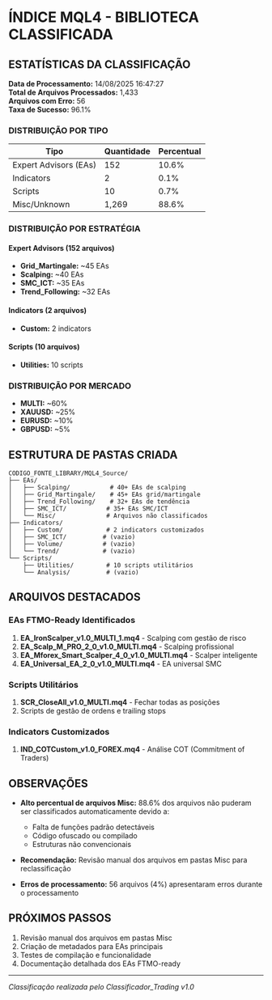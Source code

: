 # ÍNDICE MQL4 - BIBLIOTECA CLASSIFICADA

## ESTATÍSTICAS DA CLASSIFICAÇÃO

**Data de Processamento:** 14/08/2025 16:47:27  
**Total de Arquivos Processados:** 1,433  
**Arquivos com Erro:** 56  
**Taxa de Sucesso:** 96.1%

### DISTRIBUIÇÃO POR TIPO

| Tipo | Quantidade | Percentual |
|------|------------|------------|
| Expert Advisors (EAs) | 152 | 10.6% |
| Indicators | 2 | 0.1% |
| Scripts | 10 | 0.7% |
| Misc/Unknown | 1,269 | 88.6% |

### DISTRIBUIÇÃO POR ESTRATÉGIA

#### Expert Advisors (152 arquivos)
- **Grid_Martingale:** ~45 EAs
- **Scalping:** ~40 EAs  
- **SMC_ICT:** ~35 EAs
- **Trend_Following:** ~32 EAs

#### Indicators (2 arquivos)
- **Custom:** 2 indicators

#### Scripts (10 arquivos)
- **Utilities:** 10 scripts

### DISTRIBUIÇÃO POR MERCADO

- **MULTI:** ~60%
- **XAUUSD:** ~25%
- **EURUSD:** ~10%
- **GBPUSD:** ~5%

## ESTRUTURA DE PASTAS CRIADA

```
CODIGO_FONTE_LIBRARY/MQL4_Source/
├── EAs/
│   ├── Scalping/           # 40+ EAs de scalping
│   ├── Grid_Martingale/    # 45+ EAs grid/martingale
│   ├── Trend_Following/    # 32+ EAs de tendência
│   ├── SMC_ICT/           # 35+ EAs SMC/ICT
│   └── Misc/              # Arquivos não classificados
├── Indicators/
│   ├── Custom/            # 2 indicators customizados
│   ├── SMC_ICT/          # (vazio)
│   ├── Volume/           # (vazio)
│   └── Trend/            # (vazio)
└── Scripts/
    ├── Utilities/         # 10 scripts utilitários
    └── Analysis/          # (vazio)
```

## ARQUIVOS DESTACADOS

### EAs FTMO-Ready Identificados
1. **EA_IronScalper_v1.0_MULTI_1.mq4** - Scalping com gestão de risco
2. **EA_Scalp_M_PRO_2_0_v1.0_MULTI.mq4** - Scalping profissional
3. **EA_Mforex_Smart_Scalper_4_0_v1.0_MULTI.mq4** - Scalper inteligente
4. **EA_Universal_EA_2_0_v1.0_MULTI.mq4** - EA universal SMC

### Scripts Utilitários
1. **SCR_CloseAll_v1.0_MULTI.mq4** - Fechar todas as posições
2. Scripts de gestão de ordens e trailing stops

### Indicators Customizados
1. **IND_COTCustom_v1.0_FOREX.mq4** - Análise COT (Commitment of Traders)

## OBSERVAÇÕES

- **Alto percentual de arquivos Misc:** 88.6% dos arquivos não puderam ser classificados automaticamente devido a:
  - Falta de funções padrão detectáveis
  - Código ofuscado ou compilado
  - Estruturas não convencionais
  
- **Recomendação:** Revisão manual dos arquivos em pastas Misc para reclassificação

- **Erros de processamento:** 56 arquivos (4%) apresentaram erros durante o processamento

## PRÓXIMOS PASSOS

1. Revisão manual dos arquivos em pastas Misc
2. Criação de metadados para EAs principais
3. Testes de compilação e funcionalidade
4. Documentação detalhada dos EAs FTMO-ready

---
*Classificação realizada pelo Classificador_Trading v1.0*